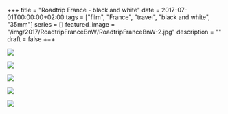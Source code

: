 +++
title =  "Roadtrip France - black and white"
date = 2017-07-01T00:00:00+02:00
tags = ["film", "France", "travel", "black and white", "35mm"]
series = []
featured_image = "/img/2017/RoadtripFranceBnW/RoadtripFranceBnW-2.jpg"
description = ""
draft = false
+++

![](/img/2017/RoadtripFranceBnW/RoadtripFranceBnW-1.jpg)

![](/img/2017/RoadtripFranceBnW/RoadtripFranceBnW-2.jpg)

![](/img/2017/RoadtripFranceBnW/RoadtripFranceBnW-3.jpg)

![](/img/2017/RoadtripFranceBnW/RoadtripFranceBnW-4.jpg)

![](/img/2017/RoadtripFranceBnW/RoadtripFranceBnW-5.jpg)
